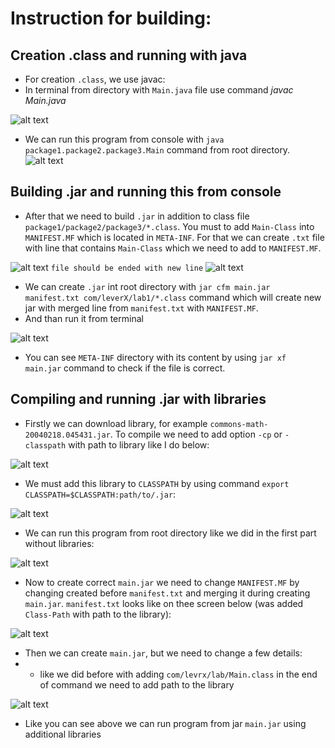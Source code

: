 # Instruction for building:
## Creation .class and running with java
* For creation  `.class`, we use javac:
* In terminal from directory with `Main.java` file use command *javac Main.java*

![alt text](img/1.png)

* We can run this program from console with `java package1.package2.package3.Main` command from root directory.
![alt text](img/2.png)

## Building .jar and running this from console
*  After that we need to build `.jar` in addition to class file `package1/package2/package3/*.class`.
You must to add `Main-Class` into `MANIFEST.MF` which is located in `META-INF`. 
For that we can create `.txt` file with line that contains `Main-Class` which we need to add to `MANIFEST.MF`.

![alt text](img/3.png)
    `file should be ended with new line`
![alt text](img/4.png)

* We can create `.jar` int root directory with `jar cfm main.jar manifest.txt com/leverX/lab1/*.class` command
which will create new jar with merged line from `manifest.txt` with `MANIFEST.MF`.
* And than run it from terminal

![alt text](img/5.png)

* You can see `META-INF` directory with its content by using `jar xf main.jar` command to check if the  file is correct.
## Compiling and running .jar with libraries
* Firstly we can download library, for example `commons-math-20040218.045431.jar`.
To compile we need to add option `-cp` or `-classpath` with path to library like I do below:

![alt text](img/62.png)

* We must add this library to `CLASSPATH` by using command `export CLASSPATH=$CLASSPATH:path/to/.jar`:

![alt text](img/7.png)

* We can run this program from root directory like we did in the first part without libraries:

![alt text](img/8.png)

* Now to create correct `main.jar` we need to change `MANIFEST.MF` by changing created before `manifest.txt` and merging it during creating `main.jar`.
`manifest.txt` looks like on thee screen below (was added `Class-Path` with path to the library):

![alt text](img/10.png)

* Then we can create `main.jar`, but we need to change a few details:
* * like we did before with adding `com/levrx/lab/Main.class` in the end of command we need to add path to the library

![alt text](img/9.png)

* Like you can see above we can run program from jar `main.jar` using additional libraries
